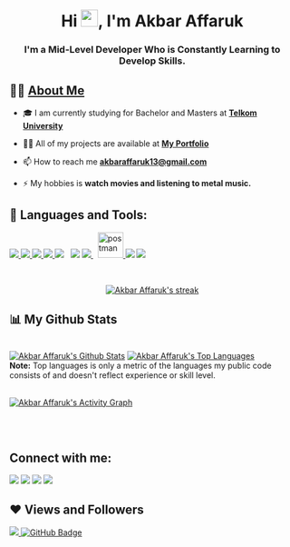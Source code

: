 <h1 align="center">Hi <img src="https://raw.githubusercontent.com/MartinHeinz/MartinHeinz/master/wave.gif" width="30px">, I'm Akbar Affaruk</h1>
<h3 align="center">I'm a Mid-Level Developer Who is Constantly Learning to Develop Skills.</h3>

## 🙋‍♂️ **[About Me](https://akbaraffaruk.tech/)**

- 🎓 I am currently studying for Bachelor and Masters at **[Telkom University](https://telkomuniversity.ac.id/)**

- 👨‍💻 All of my projects are available at **[My Portfolio](https://akbaraffaruk.tech/)**

- 📫 How to reach me **akbaraffaruk13@gmail.com**

- ⚡ My hobbies is **watch movies and listening to metal music.**

## 🚀 Languages and Tools:

<p align="left">
    <a href="https://www.w3.org/html/" target="_blank"> <img src="https://img.icons8.com/color/48/000000/html-5.png"/> </a> 
    <a href="https://www.w3schools.com/css/" target="_blank"> <img src="https://img.icons8.com/color/48/000000/css3.png"/> </a> 
    <a href="https://developer.mozilla.org/en-US/docs/Web/JavaScript" target="_blank"> <img src="https://img.icons8.com/color/48/000000/javascript.png"/> </a> 
    <a href="https://getbootstrap.com" target="_blank"> <img src="https://img.icons8.com/color/48/000000/bootstrap.png"/> </a>
    <a style="padding-right:8px;" href="https://php.net" target="_blank"> <img src="https://img.icons8.com/offices/52/000000/php-logo.png"/></a>
    <a href="https://laravel.com"><img src="https://img.icons8.com/fluency/48/000000/laravel.png"/></a>
    <a style="padding-right:8px;" href="https://www.mysql.com/" target="_blank"> <img src="https://img.icons8.com/fluent/50/000000/mysql-logo.png"/> </a>
    <a href="https://postman.com" target="_blank"> <img src="https://www.vectorlogo.zone/logos/getpostman/getpostman-icon.svg" alt="postman" width="45" height="45"/> </a>   
    <a href="https://git-scm.com/" target="_blank"> <img src="https://img.icons8.com/color/48/000000/git.png"/></a>
    <a href="https://digitalocean.com" target="_blank"><img src="https://img.icons8.com/ios-filled/50/000000/digitalocean.png"/></a>
</p>

<!-- [![React Badge](https://img.shields.io/badge/-React-61DBFB?style=for-the-badge&labelColor=black&logo=react&logoColor=61DBFB)](#)  [![Javascript Badge](https://img.shields.io/badge/-Javascript-F0DB4F?style=for-the-badge&labelColor=black&logo=javascript&logoColor=F0DB4F)](#) [![Typescript Badge](https://img.shields.io/badge/-Typescript-007acc?style=for-the-badge&labelColor=black&logo=typescript&logoColor=007acc)](#) [![Nodejs Badge](https://img.shields.io/badge/-Nodejs-3C873A?style=for-the-badge&labelColor=black&logo=node.js&logoColor=3C873A)](#) [![GraphQL Badge](https://img.shields.io/badge/-GraphQl-e535ab?style=for-the-badge&labelColor=black&logo=node.js&logoColor=e535ab)](#) -->
<br/>

<p align="center">
    <a href="https://github.com/akbaraffaruk/github-readme-streak-stats">
        <img title="🔥 Get streak stats for your profile at git.io/streak-stats" alt="Akbar Affaruk's streak" src="https://github-readme-streak-stats.herokuapp.com/?user=akbaraffaruk&theme=black-ice&hide_border=true&stroke=0000&background=060A0CD0"/>
    </a>
</p>

## 📊 My Github Stats

  <br/>
    <a href="https://github.com/akbaraffaruk/github-readme-stats"><img alt="Akbar Affaruk's Github Stats" src="https://github-readme-stats.vercel.app/api?username=akbaraffaruk&show_icons=true&count_private=true&theme=react&hide_border=true&bg_color=0D1117" /></a>
  <a href="https://github.com/akbaraffaruk/github-readme-stats"><img alt="Akbar Affaruk's Top Languages" src="https://github-readme-stats.vercel.app/api/top-langs/?username=akbaraffaruk&langs_count=8&count_private=true&layout=compact&theme=react&hide_border=true&bg_color=0D1117" /></a>
  <br/>
  <b>Note:</b> Top languages is only a metric of the languages my public code consists of and doesn't reflect experience or skill level.


<br/>
<br/>

<a href="https://github.com/akbaraffaruk/github-readme-activity-graph"><img alt="Akbar Affaruk's Activity Graph" src="https://activity-graph.herokuapp.com/graph?username=akbaraffaruk&bg_color=0D1117&color=5BCDEC&line=5BCDEC&point=FFFFFF&hide_border=true" /></a>

<br/>
<br/>

## Connect with me:

<p align="left">

<a href = "https://www.linkedin.com/in/akbar-affaruk-khuzaimi-ahmadani-410812206/"><img src="https://img.icons8.com/fluent/48/000000/linkedin.png"/></a>
<a href = "https://www.instagram.com/afkaa_/"><img src="https://img.icons8.com/fluent/48/000000/instagram-new.png"/></a>
<a href="https://www.facebook.com/afka.best/"><img src="https://img.icons8.com/color/48/000000/facebook-new.png"/></a>
<a href="mailto:akbaraffaruk13@gmail.com"><img src="https://img.icons8.com/fluency/48/000000/gmail-new.png"/></a>

</p>

## ❤ Views and Followers

<a href="https://github.com/Meghna-DAS/github-profile-views-counter">
    <img src="https://komarev.com/ghpvc/?username=akbaraffaruk">
</a>
<a href="https://github.com/akbaraffaruk?tab=followers"><img src="https://img.shields.io/github/followers/akbaraffaruk?label=Followers&style=social" alt="GitHub Badge"></a>
